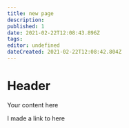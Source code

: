 ```yaml
---
title: new page
description: 
published: 1
date: 2021-02-22T12:08:43.896Z
tags: 
editor: undefined
dateCreated: 2021-02-22T12:08:42.804Z
---
```


# Header
Your content here

I made a link to here